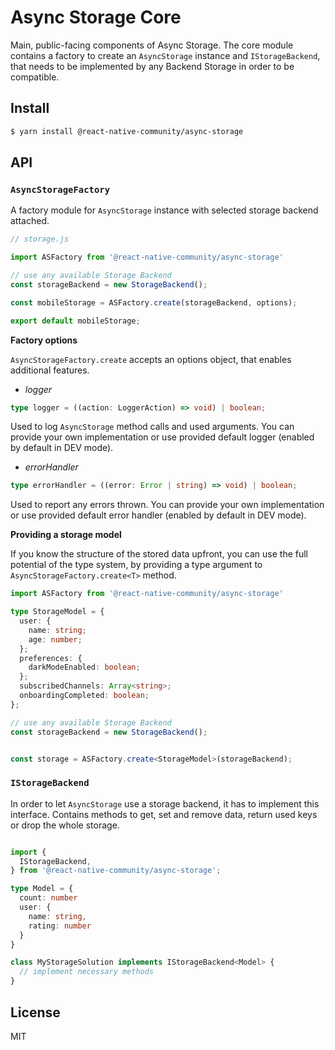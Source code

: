 # Async Storage Core

Main, public-facing components of Async Storage. The core module contains a factory to create an `AsyncStorage` instance 
and `IStorageBackend`, that needs to be implemented by any Backend Storage in order to be compatible.   

## Install

```bash
$ yarn install @react-native-community/async-storage
```

## API


### `AsyncStorageFactory`

A factory module for `AsyncStorage` instance with selected storage backend attached. 


```typescript
// storage.js

import ASFactory from '@react-native-community/async-storage'

// use any available Storage Backend
const storageBackend = new StorageBackend();

const mobileStorage = ASFactory.create(storageBackend, options);

export default mobileStorage;
```


**Factory options**

`AsyncStorageFactory.create` accepts an options object, that enables additional features.


- *logger*

```typescript
type logger = ((action: LoggerAction) => void) | boolean;
``` 

Used to log `AsyncStorage` method calls and used arguments.
You can provide your own implementation or use provided default logger (enabled by default in DEV mode).


- *errorHandler*

```typescript
type errorHandler = ((error: Error | string) => void) | boolean;
````

Used to report any errors thrown.
You can provide your own implementation or use provided default error handler (enabled by default in DEV mode).


**Providing a storage model**

If you know the structure of the stored data upfront, you can use the full potential of the type system, by providing a type argument to  `AsyncStorageFactory.create<T>` method.


```typescript
import ASFactory from '@react-native-community/async-storage'

type StorageModel = {
  user: {
    name: string;
    age: number;
  };
  preferences: {
    darkModeEnabled: boolean;
  };
  subscribedChannels: Array<string>;
  onboardingCompleted: boolean;
};

// use any available Storage Backend
const storageBackend = new StorageBackend();


const storage = ASFactory.create<StorageModel>(storageBackend);

```


### `IStorageBackend`

In order to let `AsyncStorage` use a storage backend, it has to implement this interface. 
Contains methods to get, set and remove data, return used keys or drop the whole storage.


```typescript

import {
  IStorageBackend,
} from '@react-native-community/async-storage';

type Model = {
  count: number
  user: {
    name: string,
    rating: number
  }
}

class MyStorageSolution implements IStorageBackend<Model> {
  // implement necessary methods
}

```


  
## License

MIT

